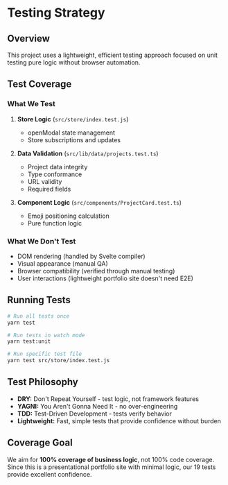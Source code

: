 # Testing Strategy

## Overview

This project uses a lightweight, efficient testing approach focused on unit testing pure logic without browser automation.

## Test Coverage

### What We Test

1. **Store Logic** (`src/store/index.test.js`)
   - openModal state management
   - Store subscriptions and updates

2. **Data Validation** (`src/lib/data/projects.test.ts`)
   - Project data integrity
   - Type conformance
   - URL validity
   - Required fields

3. **Component Logic** (`src/components/ProjectCard.test.ts`)
   - Emoji positioning calculation
   - Pure function logic

### What We Don't Test

- DOM rendering (handled by Svelte compiler)
- Visual appearance (manual QA)
- Browser compatibility (verified through manual testing)
- User interactions (lightweight portfolio site doesn't need E2E)

## Running Tests

```bash
# Run all tests once
yarn test

# Run tests in watch mode
yarn test:unit

# Run specific test file
yarn test src/store/index.test.js
```

## Test Philosophy

- **DRY:** Don't Repeat Yourself - test logic, not framework features
- **YAGNI:** You Aren't Gonna Need It - no over-engineering
- **TDD:** Test-Driven Development - tests verify behavior
- **Lightweight:** Fast, simple tests that provide confidence without burden

## Coverage Goal

We aim for **100% coverage of business logic**, not 100% code coverage. Since this is a presentational portfolio site with minimal logic, our 19 tests provide excellent confidence.
